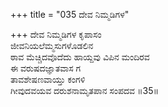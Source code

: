 +++
title = "035 ದೇವ ನಿಮ್ಮಡಿಗಳ"

+++
ದೇವ ನಿಮ್ಮಡಿಗಳ ಕೃಪಾಸಂ  
ಜೀವನಿಯಲೆಮ್ಮಸುಗಳೊಡಲಿನ  
ಠಾವ ಮೆಚ್ಚಿದವೊದೆದು ಹಾಯ್ದವು ವಿಪಿನ ಮಂದಿರವ  
ಈ ವರುಷದಜ್ಞಾತವಾಸ ಗ  
ತಾವಶೇಷಣವಾಯ್ತು ಕಂಗಳಿ  
ಗೀವುದವಯವ ದರುಶನಾಮೃತಪಾನ ಸಂಪದವ       ॥35॥